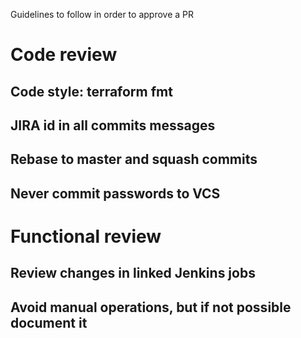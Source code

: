 Guidelines to follow in order to approve a PR

# Code review

## Code style: terraform fmt
## JIRA id in all commits messages
## Rebase to master and squash commits
## Never commit passwords to VCS

# Functional review

## Review changes in linked Jenkins jobs
## Avoid manual operations, but if not possible document it
